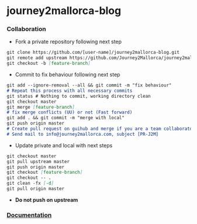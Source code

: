 # journey2mallorca-blog

### Collaboration
- Fork a private repository following next step
```markdown
git clone https://github.com/[user-name]/journey2mallorca-blog.git
git remote add upstream https://github.com/Journey2Mallorca/journey2mallorca-blog.git
git checkout -b [feature-branch]
```

- Commit to fix behaviour following next step
```markdown
git add --ignore-removal --all && git commit -m "fix behaviour"
# Repeat this process with all necessary commits
git status # Nothing to commit, working directory clean
git checkout master
git merge [feature-branch]
# fix merge conflicts (UU) or not (Fast forward)
git add . && git commit -m "merge with local"
git push origin master
# Create pull request on guihub and merge if you are a team collaborator
# Send mail to info@journey2mallorca.com, subject [PR-J2M]
```

- Update private and local with next steps
```markdown
git checkout master
git pull upstream master
git push origin master
git checkout [feature-branch]
git checkout -- .
git clean -fx [-d]
git pull origin master
```

- **Do not push on upstream**

### [Documentation](https://drive.google.com/open?id=15V2N_8-rbGmCylSnOnkCzAi7GFjKfODYRZfGE6oRvgE)